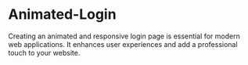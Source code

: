 # Animated-Login
Creating an animated and responsive login page is essential for modern web applications. It enhances user experiences and add a professional touch to your website.
